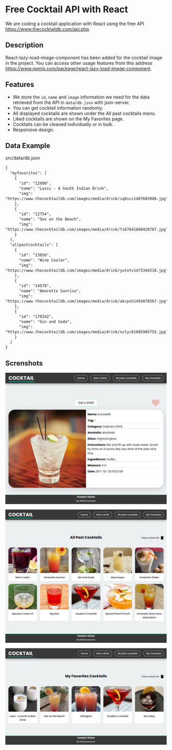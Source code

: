 # Free Cocktail API with React

We are coding a cocktail application with React using the free API https://www.thecocktaildb.com/api.php.

## Description

React-lazy-load-image-component has been added for the cocktail image in the project. You can access other usage features from this address https://www.npmjs.com/package/react-lazy-load-image-component.

## Features

- We store the `id`, `name` and `image` information we need for the data retrieved from the API in `data/db.json` with json-server.
- You can get cocktail information randomly.
- All displayed cocktails are shown under the All past cocktails menu.
- Liked cocktails are shown on the My Favorites page.
- Cocktails can be cleaned individually or in bulk.
- Responsive design.

## Data Example

src/data/db.json

```
{
  "myfavorites": [
    {
      "id": "12690",
      "name": "Lassi - A South Indian Drink",
      "img": "https://www.thecocktaildb.com/images/media/drink/iq6scx1487603980.jpg"
    },
    {
      "id": "12754",
      "name": "Sex on the Beach",
      "img": "https://www.thecocktaildb.com/images/media/drink/fi67641668420787.jpg"
    }
  ],
  "allpastcocktails": [
    {
      "id": "13056",
      "name": "Wine Cooler",
      "img": "https://www.thecocktaildb.com/images/media/drink/yutxtv1473344210.jpg"
    },
    {
      "id": "14578",
      "name": "Amaretto Sunrise",
      "img": "https://www.thecocktaildb.com/images/media/drink/akcpsh1493070267.jpg"
    },
    {
      "id": "178342",
      "name": "Gin and Soda",
      "img": "https://www.thecocktaildb.com/images/media/drink/nzlyc81605905755.jpg"
    }
  ]
}

```

## Screnshots

![Get a drink](https://github.com/huseyineskan/Free-Cocktail-API/blob/main/src/img/get-a-drink.png)

![All Past Cocktails](https://github.com/huseyineskan/Free-Cocktail-API/blob/main/src/img/all-past-cocktails.png)

![My Favorites](https://github.com/huseyineskan/Free-Cocktail-API/blob/main/src/img/my-favorites.png)
